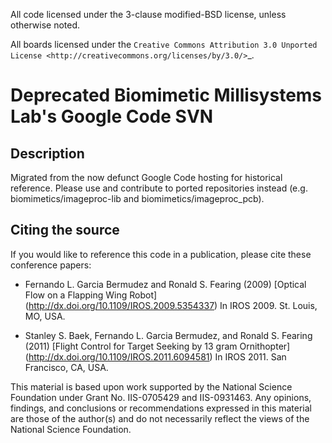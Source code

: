 All code licensed under the 3-clause modified-BSD license, unless
otherwise noted.

All boards licensed under the `Creative Commons Attribution 3.0
Unported License <http://creativecommons.org/licenses/by/3.0/>`_.

Deprecated Biomimetic Millisystems Lab's Google Code SVN
========================================================

Description
-----------
Migrated from the now defunct Google Code hosting for historical reference.
Please use and contribute to ported repositories instead
(e.g. biomimetics/imageproc-lib and biomimetics/imageproc_pcb).

Citing the source
-----------------
If you would like to reference this code in a publication, please cite
these conference papers:

- Fernando L. Garcia Bermudez and Ronald S. Fearing (2009)
  [Optical Flow on a Flapping Wing Robot]
  (http://dx.doi.org/10.1109/IROS.2009.5354337)
  In IROS 2009. St. Louis, MO, USA.

- Stanley S. Baek, Fernando L. Garcia Bermudez, and Ronald S. Fearing (2011)
  [Flight Control for Target Seeking by 13 gram Ornithopter]
   (http://dx.doi.org/10.1109/IROS.2011.6094581)
  In IROS 2011. San Francisco, CA, USA.

This material is based upon work supported by the National Science
Foundation under Grant No. IIS-0705429 and IIS-0931463. Any opinions,
findings, and conclusions or recommendations expressed in this material
are those of the author(s) and do not necessarily reflect the views of
the National Science Foundation.
